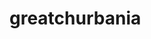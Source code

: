 # greatchurbania

<html>
  
<head>
  
</head>
  
<body>

  <?php

echo("GGdd");

?>
  
</body>
  
  
  
  
</html>
